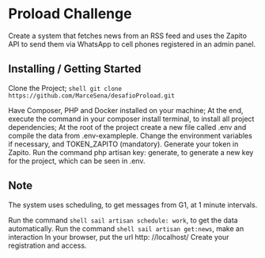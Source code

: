 # Proload Challenge

Create a system that fetches news from an RSS feed and uses the Zapito API to send them via WhatsApp to cell phones registered in an admin panel.

## Installing / Getting Started

Clone the Project;
``shell
git clone https://github.com/MarceSena/desafioProload.git``

Have Composer, PHP and Docker installed on your machine;
At the end, execute the command in your composer install terminal, to install all project dependencies;
At the root of the project create a new file called .env and compile the data from .env-exampleple. Change the environment variables if necessary, and TOKEN_ZAPITO (mandatory). Generate your token in Zapito.
Run the command php artisan key: generate, to generate a new key for the project, which can be seen in .env.

## Note
The system uses scheduling, to get messages from G1, at 1 minute intervals.

Run the command ``shell sail artisan schedule: work``, to get the data automatically.
Run the command ``shell sail artisan get:news``, make an interaction
In your browser, put the url http: //localhost/ Create your registration and access.
